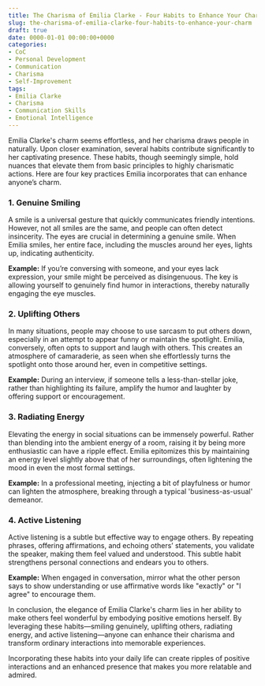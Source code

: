 ```yaml
---
title: The Charisma of Emilia Clarke - Four Habits to Enhance Your Charm
slug: the-charisma-of-emilia-clarke-four-habits-to-enhance-your-charm
draft: true
date: 0000-01-01 00:00:00+0000
categories:
- CoC
- Personal Development
- Communication
- Charisma
- Self-Improvement
tags:
- Emilia Clarke
- Charisma
- Communication Skills
- Emotional Intelligence
---
```


Emilia Clarke's charm seems effortless, and her charisma draws people in naturally. Upon closer examination, several habits contribute significantly to her captivating presence. These habits, though seemingly simple, hold nuances that elevate them from basic principles to highly charismatic actions. Here are four key practices Emilia incorporates that can enhance anyone’s charm.

### 1. Genuine Smiling

A smile is a universal gesture that quickly communicates friendly intentions. However, not all smiles are the same, and people can often detect insincerity. The eyes are crucial in determining a genuine smile. When Emilia smiles, her entire face, including the muscles around her eyes, lights up, indicating authenticity.

**Example:** If you’re conversing with someone, and your eyes lack expression, your smile might be perceived as disingenuous. The key is allowing yourself to genuinely find humor in interactions, thereby naturally engaging the eye muscles.

### 2. Uplifting Others

In many situations, people may choose to use sarcasm to put others down, especially in an attempt to appear funny or maintain the spotlight. Emilia, conversely, often opts to support and laugh with others. This creates an atmosphere of camaraderie, as seen when she effortlessly turns the spotlight onto those around her, even in competitive settings.

**Example:** During an interview, if someone tells a less-than-stellar joke, rather than highlighting its failure, amplify the humor and laughter by offering support or encouragement.

### 3. Radiating Energy

Elevating the energy in social situations can be immensely powerful. Rather than blending into the ambient energy of a room, raising it by being more enthusiastic can have a ripple effect. Emilia epitomizes this by maintaining an energy level slightly above that of her surroundings, often lightening the mood in even the most formal settings.

**Example:** In a professional meeting, injecting a bit of playfulness or humor can lighten the atmosphere, breaking through a typical 'business-as-usual' demeanor.

### 4. Active Listening

Active listening is a subtle but effective way to engage others. By repeating phrases, offering affirmations, and echoing others’ statements, you validate the speaker, making them feel valued and understood. This subtle habit strengthens personal connections and endears you to others.

**Example:** When engaged in conversation, mirror what the other person says to show understanding or use affirmative words like "exactly" or "I agree" to encourage them.

In conclusion, the elegance of Emilia Clarke's charm lies in her ability to make others feel wonderful by embodying positive emotions herself. By leveraging these habits—smiling genuinely, uplifting others, radiating energy, and active listening—anyone can enhance their charisma and transform ordinary interactions into memorable experiences.

Incorporating these habits into your daily life can create ripples of positive interactions and an enhanced presence that makes you more relatable and admired.
